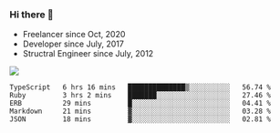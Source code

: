### Hi there 👋

- Freelancer since Oct, 2020
- Developer since July, 2017
- Structral Engineer since July, 2012

<img src="https://github-readme-stats.vercel.app/api?username=an-lee&show_icons=true&icon_color=0366d6&text_color=24292e&bg_color=ffffff&hide_title=true" />

<!--START_SECTION:waka-->
```text
TypeScript   6 hrs 16 mins   ██████████████▒░░░░░░░░░░   56.74 % 
Ruby         3 hrs 2 mins    ███████░░░░░░░░░░░░░░░░░░   27.46 % 
ERB          29 mins         █░░░░░░░░░░░░░░░░░░░░░░░░   04.41 % 
Markdown     21 mins         ▓░░░░░░░░░░░░░░░░░░░░░░░░   03.28 % 
JSON         18 mins         ▓░░░░░░░░░░░░░░░░░░░░░░░░   02.81 % 
```
<!--END_SECTION:waka-->
